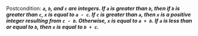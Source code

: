 Postcondition: ***`a`, `b`, and `c` are integers. If `a` is greater than `b`, then if `b` is greater than `c`, `x` is equal to `a - c`. If `c` is greater than `a`, then `x` is a positive integer resulting from `c - b`. Otherwise, `x` is equal to `a + b`. If `a` is less than or equal to `b`, then `x` is equal to `b + c`.***